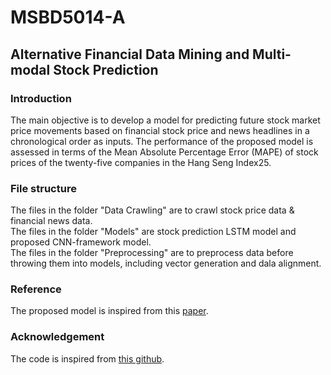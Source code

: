 # MSBD5014-A
## Alternative Financial Data Mining and Multi-modal Stock Prediction
### Introduction
The main objective is to develop a model for predicting future stock market price movements based on financial stock price and news headlines in a chronological order as inputs. The performance of the proposed model is assessed in terms of the Mean Absolute Percentage Error (MAPE) of stock prices of the twenty-five companies in the Hang Seng Index25.

### File structure
The files in the folder "Data Crawling" are to crawl stock price data & financial news data.  
The files in the folder "Models" are stock prediction LSTM model and proposed CNN-framework model.  
The files in the folder "Preprocessing" are to preprocess data before throwing them into models, including vector generation and dala alignment. 

### Reference
The proposed model is inspired from this [paper](https://www.aaai.org/ocs/index.php/IJCAI/IJCAI15/paper/view/11031/10986).

### Acknowledgement
The code is inspired from [this github](https://github.com/gyanesh-m/Event-embedding-stock-prediction).
